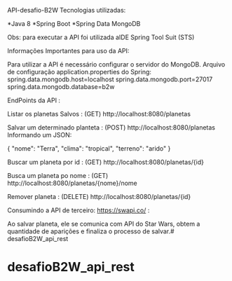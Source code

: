 API-desafio-B2W
Tecnologias utilizadas:

*Java 8 *Spring Boot *Spring Data MongoDB

Obs: para executar a API foi utilizada aIDE Spring Tool Suit (STS)

Informações Importantes para uso da API:

Para utilizar a API é necessário configurar o servidor do MongoDB.
Arquivo de configuração application.properties do Spring: spring.data.mongodb.host=localhost spring.data.mongodb.port=27017 spring.data.mongodb.database=b2w

EndPoints da API :

Listar os planetas Salvos : (GET) http://localhost:8080/planetas

Salvar um determinado planteta : (POST) http://localhost:8080/planetas Informando um JSON:

{ "nome": "Terra", "clima": "tropical", "terreno": "arido" }

Buscar um planeta por id : (GET) http://localhost:8080/planetas/{id}

Busca um planeta po nome : (GET) http://localhost:8080/planetas/{nome}/nome

Remover planeta : (DELETE) http://localhost:8080/planetas/{id}

Consumindo a API de terceiro: https://swapi.co/ :

Ao salvar planeta, ele se comunica com API do Star Wars, obtem a quantidade de aparições e finaliza o processo de salvar.# desafioB2W_api_rest
# desafioB2W_api_rest
